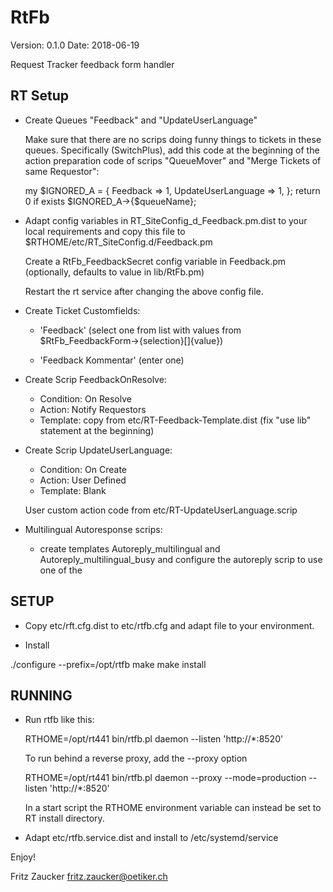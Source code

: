 RtFb
===
Version: 0.1.0
Date: 2018-06-19

Request Tracker feedback form handler

RT Setup
--------

  * Create Queues "Feedback" and "UpdateUserLanguage"

    Make sure that there are no scrips doing funny things to tickets
    in these queues. Specifically (SwitchPlus), add this code at the
    beginning of the action preparation code of scrips "QueueMover"
    and "Merge Tickets of same Requestor":

    my $IGNORED_A = {
        Feedback => 1,
        UpdateUserLanguage => 1,
    };
    return 0 if exists $IGNORED_A->{$queueName};

  * Adapt config variables in RT_SiteConfig_d_Feedback.pm.dist to your local
    requirements and copy this file to $RTHOME/etc/RT_SiteConfig.d/Feedback.pm

    Create a RtFb_FeedbackSecret config variable in Feedback.pm
    (optionally, defaults to value in lib/RtFb.pm)

    Restart the rt service after changing the above config file.

  * Create Ticket Customfields:

    - 'Feedback' (select one from list with values from
                  $RtFb_FeedbackForm->{selection}[]{value})

    - 'Feedback Kommentar' (enter one)

  * Create Scrip FeedbackOnResolve:

    - Condition: On Resolve
    - Action: Notify Requestors
    - Template: copy from etc/RT-Feedback-Template.dist
                (fix "use lib" statement at the beginning)

  * Create Scrip UpdateUserLanguage:

    - Condition: On Create
    - Action: User Defined
    - Template: Blank

    User custom action code from etc/RT-UpdateUserLanguage.scrip

  * Multilingual Autoresponse scrips:

    - create templates Autoreply_multilingual and Autoreply_multilingual_busy
      and configure the autoreply scrip to use one of the

SETUP
-----

  * Copy etc/rft.cfg.dist to etc/rtfb.cfg and adapt file to your
    environment.

  * Install

  ./configure --prefix=/opt/rtfb
  make
  make install

RUNNING
-------

* Run rtfb like this:

     RTHOME=/opt/rt441 bin/rtfb.pl daemon --listen 'http://*:8520'

  To run behind a reverse proxy, add the --proxy option

     RTHOME=/opt/rt441 bin/rtfb.pl daemon --proxy --mode=production --listen 'http://*:8520'

  In a start script the RTHOME environment variable can instead be set to RT install directory.

* Adapt etc/rtfb.service.dist and install to /etc/systemd/service

Enjoy!

Fritz Zaucker <fritz.zaucker@oetiker.ch>
